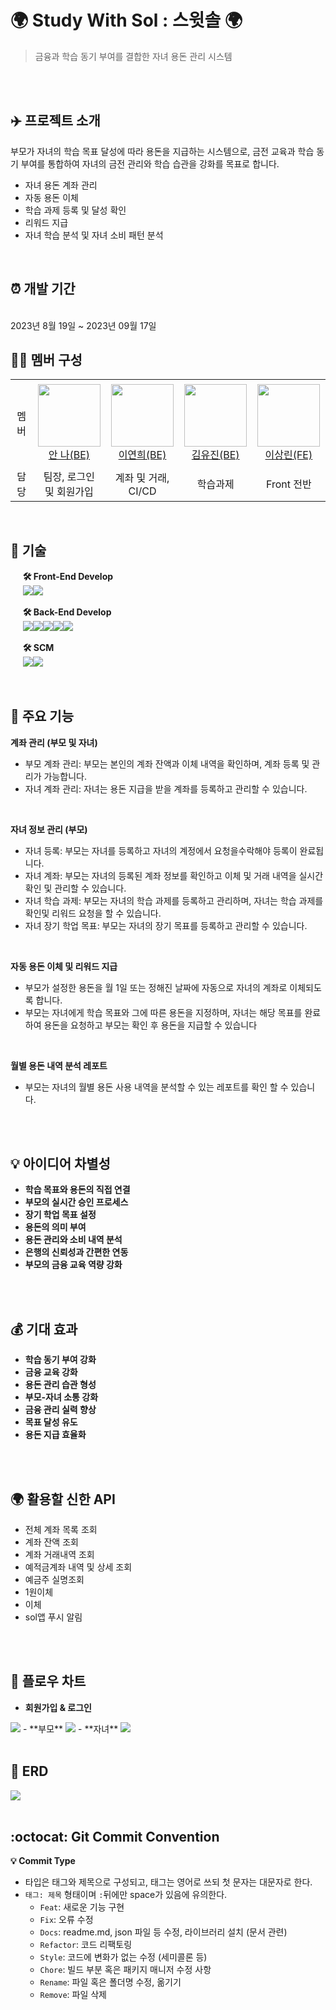

# 🌍 Study With Sol : 스윗솔 🌍
> 금융과 학습 동기 부여를 결합한 자녀 용돈 관리 시스템 

<br>
<br>

## ✈️ 프로젝트 소개
부모가 자녀의 학습 목표 달성에 따라 용돈을 지급하는 시스템으로, 금전 교육과 학습 동기 부여를 통합하여 자녀의 금전 관리와 학습 습관을 강화를 목표로 합니다.
- 자녀 용돈 계좌 관리
- 자동 용돈 이체
- 학습 과제 등록 및 달성 확인
- 리워드 지급
- 자녀 학습 분석 및 자녀 소비 패턴 분석

<br>

## ⏰ 개발 기간
<br>
2023년 8월 19일 ~ 2023년 09월 17일

<br>

## 👩‍💻 멤버 구성
<table>
    <tr height="140px">
        <td align="center" width="130px">
            멤버
      </td>
      <td align="center" width="130px">
        <a href="https://github.com/An0401na"><img height="100px" width="100px" src="https://avatars.githubusercontent.com/u/99172832?v=4"/></a>
            <br />
            <a href="https://github.com/An0401na">안 나(BE)</a>
      </td>
       <td align="center" width="130px">
        <a href="https://github.com/yeonx"><img height="100px" width="100px" src="https://avatars.githubusercontent.com/u/71878202?v=4"/></a>
            <br />
            <a href="https://github.com/yeonx">이연희(BE)</a>
      </td> <td align="center" width="130px">
        <a href="https://github.com/Yujin830"><img height="100px" width="100px" src="https://avatars.githubusercontent.com/u/96433955?v=4"/></a>
            <br />
            <a href="https://github.com/Yujin830">김유진(BE)</a>
      </td>
      <td align="center" width="130px">
        <a href="https://github.com/happybear37"><img height="100px" width="100px" src="https://avatars.githubusercontent.com/u/84167052?v=4"/></a>
            <br />
            <a href="https://github.com/happybear37">이상린(FE)</a>
      </td>
     <tr/>
    <tr>
        <td align="center" width="130px">
            담당
      </td>
       <td align="center" width="130px">
           팀장, 로그인 및 회원가입
       </td>
       <td align="center" width="130px">
         계좌 및 거래, CI/CD
       </td>
       <td align="center" width="130px">
         학습과제
       </td>
       <td align="center" width="130px">
         Front 전반
       </td>
    </tr>
</table>

<br>

## 📌 기술
&nbsp;&nbsp;&nbsp;&nbsp; **🛠 Front-End Develop** <br>
&nbsp;&nbsp;&nbsp;&nbsp;&nbsp;<img src="https://img.shields.io/badge/Flutter-01A9DB?style=flat-square&logo=Flutter&logoColor=white"/><img src="https://img.shields.io/badge/Dart-819FF7?style=flat-square&logo=Dart&logoColor=white"/>


&nbsp;&nbsp;&nbsp;&nbsp; **🛠 Back-End Develop** <br>
&nbsp;&nbsp;&nbsp;&nbsp;&nbsp;<img src="https://img.shields.io/badge/java-007396?style=flat-square&logo=java&logoColor=white"/><img src="https://img.shields.io/badge/Spring-6DB33F?style=flat-square&logo=Spring&logoColor=white"/><img src="https://img.shields.io/badge/Spring Boot-6DB33F?style=flat-square&logo=Spring Boot&logoColor=yellow"/><img src="https://img.shields.io/badge/Mysql-FE9A2E?style=flat-square&logo=Mysql&logoColor=white"/><img src="https://img.shields.io/badge/Postman-FF6C37?style=flat-square&logo=Postman&logoColor=white"/><br>

&nbsp;&nbsp;&nbsp;&nbsp; **🛠 SCM** <br>
&nbsp;&nbsp;&nbsp;&nbsp;&nbsp;<img src="https://img.shields.io/badge/Git-F05032?style=flat-square&logo=git&logoColor=white"/><img src="https://img.shields.io/badge/Amazon AWS-232F3E?style=flat-square&logo=amazonaws&logoColor=white"/>



<!--### 📌 기술 선택 이유 [ - 상세보기](https://github.com/jtheeeeee/we_are_traveling/wiki/%EA%B8%B0%EC%88%A0-%EC%84%A0%ED%83%9D-%EC%9D%B4%EC%9C%A0)-->

<br>

## 📌 주요 기능
**계좌 관리 (부모 및 자녀)**
- 부모 계좌 관리: 부모는 본인의 계좌 잔액과 이체 내역을 확인하며, 계좌 등록 및 관리가 가능합니다.
- 자녀 계좌 관리: 자녀는 용돈 지급을 받을 계좌를 등록하고 관리할 수 있습니다.
<br>

**자녀 정보 관리 (부모)**
- 자녀 등록: 부모는 자녀를 등록하고 자녀의 계정에서 요청을수락해야 등록이 완료됩니다.
- 자녀 계좌: 부모는 자녀의 등록된 계좌 정보를 확인하고 이체 및 거래 내역을 실시간 확인 및 관리할 수 있습니다.
- 자녀 학습 과제: 부모는 자녀의 학습 과제를 등록하고 관리하며, 자녀는 학습 과제를 확인및 리워드 요청을 할 수 있습니다.
- 자녀 장기 학업 목표: 부모는 자녀의 장기 목표를 등록하고 관리할 수 있습니다.

<br>

**자동 용돈 이체 및 리워드 지급**
- 부모가 설정한 용돈을 월 1일 또는 정해진 날짜에 자동으로 자녀의 계좌로 이체되도록 합니다.
- 부모는 자녀에게 학습 목표와 그에 따른 용돈을 지정하며, 자녀는 해당 목표를 완료하여 용돈을 요청하고 부모는 확인 후 용돈을 지급할 수 있습니다
<br>

**월별 용돈 내역 분석 레포트**
- 부모는 자녀의 월별 용돈 사용 내역을 분석할 수 있는 레포트를 확인 할 수 있습니다.
<br>
<br>

## 💡 아이디어 차별성
- **학습 목표와 용돈의 직접 연결**
- **부모의 실시간 승인 프로세스**
- **장기 학업 목표 설정**
- **용돈의 의미 부여**
- **용돈 관리와 소비 내역 분석**
- **은행의 신뢰성과 간편한 연동**
- **부모의 금융 교육 역량 강화**
  
<br>
<br>

## 💰 기대 효과
- **학습 동기 부여 강화**
- **금융 교육 강화**
- **용돈 관리 습관 형성**
- **부모-자녀 소통 강화**
- **금융 관리 실력 향상**
- **목표 달성 유도**
- **용돈 지급 효율화**

<br>
<br>


## 🌍 활용할 신한 API
- 전체 계좌 목록 조회
- 계좌 잔액 조회
- 계좌 거래내역 조회
- 예적금계좌 내역 및 상세 조회
- 예금주 실명조회
- 1원이체
- 이체
- sol앱 푸시 알림

<br>
<br>

## 🔗 플로우 차트
- **회원가입 & 로그인**
<img src ="https://github.com/Study-With-Sol/Front-End/assets/99172832/b6fe0267-c7af-4091-a730-c6ad0897f705"/>
- **부모**
<img src ="https://github.com/Study-With-Sol/Front-End/assets/99172832/96fe9f7c-8373-41e5-a975-b525679b4ac6"/>
- **자녀**
<img src ="https://github.com/Study-With-Sol/Front-End/assets/99172832/3b9fd427-48a7-41a5-b188-b571ae1971e1"/>

<br>
<br>

## 🔎 ERD
<img src ="https://github.com/Study-With-Sol/Front-End/assets/99172832/495f58d0-79fb-497a-bc25-9e6f1a0cc69f"/>

<br>
<br>

## :octocat: Git Commit Convention
**:bulb: Commit Type**
- 타입은 태그와 제목으로 구성되고, 태그는 영어로 쓰되 첫 문자는 대문자로 한다.
- `태그: 제목` 형태이며 `:`뒤에만 space가 있음에 유의한다.
  - `Feat`: 새로운 기능 구현
  - `Fix`: 오류 수정
  - `Docs`: readme.md, json 파일 등 수정, 라이브러리 설치 (문서 관련)
  - `Refactor`: 코드 리팩토링
  - `Style`: 코드에 변화가 없는 수정 (세미콜론 등)
  - `Chore`: 빌드 부분 혹은 패키지 매니저 수정 사항
  - `Rename`: 파일 혹은 폴더명 수정, 옮기기
  - `Remove`: 파일 삭제

